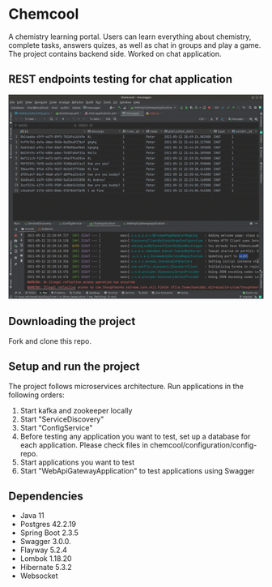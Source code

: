 # Chemcool 

A chemistry learning portal. Users can learn everything about chemistry, complete tasks, answers quizes, as well as chat in groups and play a game.
The project contains backend side. Worked on chat application.

## REST endpoints testing for chat application
!["REST endpoints testing for chat application"](/assets/rest-in-action.gif)

## Downloading the project

Fork and clone this repo.

## Setup and run the project

The project follows microservices architecture. Run applications in the following orders:

1) Start kafka and zookeeper locally
2) Start "ServiceDiscovery"
3) Start "ConfigService"
4) Before testing any application you want to test, set up a database for each application. Please check files in chemcool/configuration/config-repo.
5) Start applications you want to test
6) Start "WebApiGatewayApplication" to test applications using Swagger

## Dependencies

- Java 11
- Postgres 42.2.19
- Spring Boot 2.3.5
- Swagger 3.0.0.
- Flayway 5.2.4
- Lombok 1.18.20
- Hibernate 5.3.2
- Websocket



